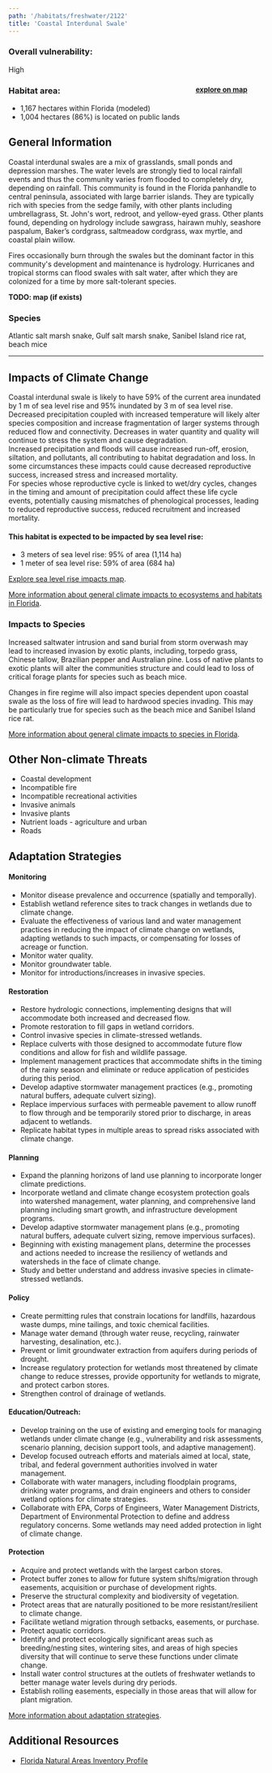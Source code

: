 ```yaml
---
path: '/habitats/freshwater/2122'
title: 'Coastal Interdunal Swale'
---
```


<content-header icon="freshwater_nonforested_wetlands" title="Coastal Interdunal Swale" subtitle="within Freshwater Non-forested Wetlands"></content-header>

<div id="TopSection">



<div>

### Overall vulnerability:

<div class="vulnerability vulnerability-high">High</div>

<h3>Habitat area: 
<a href="/habitats/freshwater/2122/map" style="float:right;font-size:smaller;margin-right: 2rem;">
<fa-icon name="map"></fa-icon>
explore on map
</a>
</h3>

-   1,167 hectares within Florida (modeled)
-   1,004 hectares (86%) is located on public lands

</div>
</div>

## General Information

Coastal interdunal swales are a mix of grasslands, small ponds and depression marshes.  The water levels are strongly tied to local rainfall events and thus the community varies from flooded to completely dry, depending on rainfall.  This community is found in the Florida panhandle to central peninsula, associated with large barrier islands.  They are typically rich with species from the sedge family, with other plants including umbrellagrass, St. John's wort, redroot, and yellow-eyed grass.  Other plants found, depending on hydrology include sawgrass, hairawn muhly, seashore paspalum, Baker’s cordgrass, saltmeadow cordgrass, wax myrtle, and coastal plain willow.  

Fires occasionally burn through the swales but the dominant factor in this community's development and maintenance is hydrology.  Hurricanes and tropical storms can flood swales with salt water, after which they are colonized for a time by more salt-tolerant species.



**TODO: map (if exists)**

### Species

Atlantic salt marsh snake, Gulf salt marsh snake, Sanibel Island rice rat, beach mice

<hr />

## Impacts of Climate Change

Coastal interdunal swale is likely to have 59% of the current area inundated by 1 m of sea level rise and 95% inundated by 3 m of sea level rise. <br />Decreased precipitation coupled with increased temperature will likely alter species composition and increase fragmentation of larger systems through reduced flow and connectivity.  Decreases in water quantity and quality will continue to stress the system and cause degradation.  <br />Increased precipitation and floods will cause increased run-off, erosion, siltation, and pollutants, all contributing to habitat degradation and loss.  In some circumstances these impacts could cause decreased reproductive success, increased stress and increased mortality.  <br />For species whose reproductive cycle is linked to wet/dry cycles, changes in the timing and amount of precipitation could affect these life cycle events, potentially causing mismatches of phenological processes, leading to reduced reproductive success, reduced recruitment and increased mortality.


#### This habitat is expected to be impacted by sea level rise:

- 3 meters of sea level rise: 95% of area (1,114 ha)
- 1 meter of sea level rise: 59% of area (684 ha)

[Explore sea level rise impacts map](/habitat/freshwater/2122/map).


[More information about general climate impacts to ecosystems and habitats in Florida](/impacts/habitats).

### Impacts to Species

Increased saltwater intrusion and sand burial from storm overwash may lead to increased invasion by exotic plants, including, torpedo grass, Chinese tallow, Brazilian pepper and Australian pine.  Loss of native plants to exotic plants will alter the communities structure and could lead to loss of critical forage plants for species such as beach mice.  

Changes in fire regime will also impact species dependent upon coastal swale as the loss of fire will lead to hardwood species invading.  This may be particularly true for species such as the beach mice and Sanibel Island rice rat.

[More information about general climate impacts to species in Florida](/impacts/species).

## Other Non-climate Threats

-	Coastal development
-	Incompatible fire
-	Incompatible recreational activities
-	Invasive animals
-	Invasive plants
-	Nutrient loads - agriculture and urban
-	Roads


## Adaptation Strategies

#### Monitoring

- Monitor disease prevalence and occurrence (spatially and temporally).
- Establish wetland reference sites to track changes in wetlands due to climate change.
- Evaluate the effectiveness of various land and water management practices in reducing the impact of climate change on wetlands, adapting wetlands to such impacts, or compensating for losses of  acreage or function.
- Monitor water quality.
- Monitor groundwater table.
- Monitor for introductions/increases in invasive species.


#### Restoration

- Restore hydrologic connections, implementing designs that will accommodate both increased and decreased flow.
- Promote restoration to fill gaps in wetland corridors.
- Control invasive species in climate-stressed wetlands.
- Replace culverts with those designed to accommodate future flow conditions and allow for fish and wildlife passage.
- Implement management practices that accommodate shifts in the timing of the rainy season and eliminate or reduce application of pesticides during this period.
- Develop adaptive stormwater management practices (e.g., promoting natural buffers, adequate culvert sizing).
- Replace impervious surfaces with permeable pavement to allow runoff to flow through and be temporarily stored prior to discharge, in areas adjacent to wetlands.
- Replicate habitat types in multiple areas to spread risks associated with climate change.


#### Planning

- Expand the planning horizons of land use planning to incorporate longer climate predictions.
- Incorporate wetland and climate change ecosystem protection goals into watershed management, water planning, and comprehensive land planning including smart growth, and infrastructure development programs.
- Develop adaptive stormwater management plans (e.g., promoting natural buffers, adequate culvert sizing, remove impervious surfaces).
- Beginning with existing management plans, determine the processes and actions needed to increase the resiliency of wetlands and watersheds in the face of climate change.
- Study and better understand and address invasive species in climate-stressed wetlands.


#### Policy

- Create permitting rules that constrain locations for landfills, hazardous waste dumps, mine tailings, and toxic chemical facilities.
- Manage water demand (through water reuse, recycling, rainwater harvesting, desalination, etc.).
- Prevent or limit groundwater extraction from aquifers during periods of drought.
- Increase regulatory protection for wetlands most threatened by climate change to reduce stresses, provide opportunity for wetlands to migrate, and protect carbon stores.
- Strengthen control of drainage of wetlands.


#### Education/Outreach: 

- Develop training on the use of existing and emerging tools for managing wetlands under climate change (e.g., vulnerability and risk assessments, scenario planning, decision support tools, and adaptive management).
- Develop focused outreach efforts and materials aimed at local, state, tribal, and federal government authorities involved in water management.
- Collaborate with water managers, including floodplain programs, drinking water programs, and drain engineers and others to consider wetland options for climate strategies.
- Collaborate with EPA, Corps of Engineers, Water Management Districts, Department of Environmental Protection to define and address regulatory concerns. Some wetlands may need added protection in light of climate change.


#### Protection

- Acquire and protect wetlands with the largest carbon stores.
- Protect buffer zones to allow for future system shifts/migration through easements, acquisition or purchase of development rights.
- Preserve the structural complexity and biodiversity of vegetation.
- Protect areas that are naturally positioned to be more resistant/resilient to climate change.
- Facilitate wetland migration through setbacks, easements, or purchase.
- Protect aquatic corridors.
- Identify and protect ecologically significant areas such as breeding/nesting sites, wintering sites, and areas of high species diversity that will continue to serve these functions under climate change.
- Install water control structures at the outlets of freshwater wetlands to better manage water levels during dry periods.
- Establish rolling easements, especially in those areas that will allow for plant migration.




[More information about adaptation strategies](/strategies).

## Additional Resources

 - [Florida Natural Areas Inventory Profile](http://www.fnai.org/PDF/NC/Coastal_Interdunal_Swale_Final_2010.pdf)
